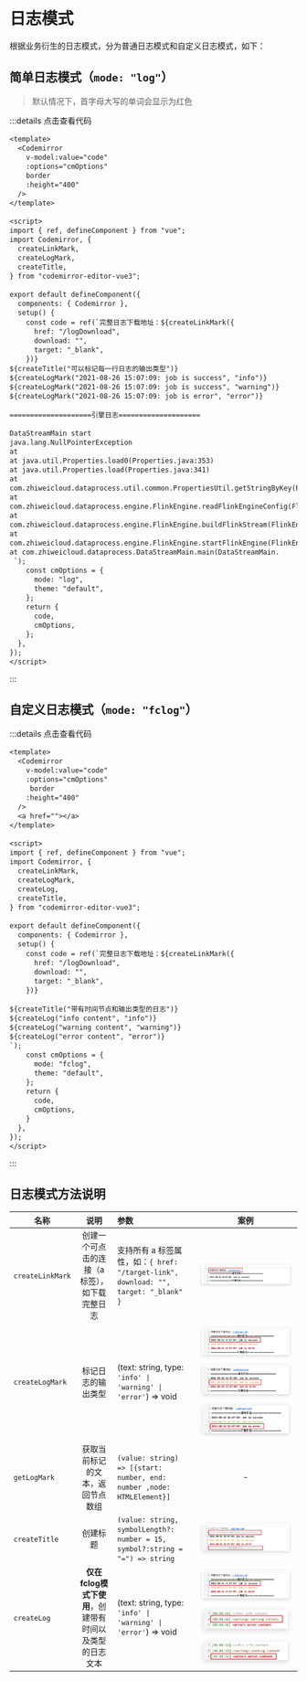 # 日志模式

根据业务衍生的日志模式，分为普通日志模式和自定义日志模式，如下：

## 简单日志模式（`mode: "log"`）

> 默认情况下，首字母大写的单词会显示为红色

<component v-if="log" :is="log"></component>
:::details 点击查看代码

```vue 
<template>
  <Codemirror
    v-model:value="code"
    :options="cmOptions"
    border
    :height="400"
  />
</template>

<script>
import { ref, defineComponent } from "vue";
import Codemirror, {
  createLinkMark,
  createLogMark,
  createTitle,
} from "codemirror-editor-vue3";

export default defineComponent({
  components: { Codemirror },
  setup() {
    const code = ref(`完整日志下载地址：${createLinkMark({
      href: "/logDownload",
      download: "",
      target: "_blank",
    })}
${createTitle("可以标记每一行日志的输出类型")}
${createLogMark("2021-08-26 15:07:09: job is success", "info")}
${createLogMark("2021-08-26 15:07:09: job is success", "warning")}
${createLogMark("2021-08-26 15:07:09: job is error", "error")}

====================引擎日志====================

DataStreamMain start
java.lang.NullPointerException
at
at java.util.Properties.load0(Properties.java:353)
at java.util.Properties.load(Properties.java:341)
at com.zhiweicloud.dataprocess.util.common.PropertiesUtil.getStringByKey(PropertiesUtil.
at com.zhiweicloud.dataprocess.engine.FlinkEngine.readFlinkEngineConfig(FlinkEngine.
at com.zhiweicloud.dataprocess.engine.FlinkEngine.buildFlinkStream(FlinkEngine.
at com.zhiweicloud.dataprocess.engine.FlinkEngine.startFlinkEngine(FlinkEngine.
at com.zhiweicloud.dataprocess.DataStreamMain.main(DataStreamMain.
 `);
    const cmOptions = {
      mode: "log",
      theme: "default",
    };
    return {
      code,
      cmOptions,
    };
  },
});
</script>
```
:::

## 自定义日志模式（`mode: "fclog"`）

<component v-if="fcLog" :is="fcLog"></component>

:::details 点击查看代码
```vue 
<template>
  <Codemirror
    v-model:value="code"
    :options="cmOptions"
     border
    :height="400"
  />
  <a href=""></a>
</template>

<script>
import { ref, defineComponent } from "vue";
import Codemirror, {
  createLinkMark,
  createLogMark,
  createLog,
  createTitle,
} from "codemirror-editor-vue3";

export default defineComponent({
  components: { Codemirror },
  setup() {
    const code = ref(`完整日志下载地址：${createLinkMark({
      href: "/logDownload",
      download: "",
      target: "_blank",
    })}

${createTitle("带有时间节点和输出类型的日志")}
${createLog("info content", "info")}
${createLog("warning content", "warning")}
${createLog("error content", "error")}
`);
    const cmOptions = {
      mode: "fclog",
      theme: "default",
    };
    return {
      code,
      cmOptions,
    }
  },
});
</script>
```
:::

## 日志模式方法说明

| 名称 | 说明 | 参数 | 案例 |
| ------ |:------------------:| :--------|:------:|
| `createLinkMark` | 创建一个可点击的连接（a 标签），如下载完整日志 | 支持所有 a 标签属性，如：`{ href: "/target-link", download: "", target: "_blank" }` | ![](../../img/createMarkLink.jpg) |
| `createLogMark` | 标记日志的输出类型 | (text: string, type: `'info' \| 'warning' \| 'error'`) => void| ![](../../img/info.jpg)![](../../img/warning.jpg)![](../../img/error.jpg) |
| `getLogMark` | 获取当前标记的文本，返回节点数组 | `(value: string) => [{start: number, end: number ,node: HTMLElement}]`| - |
| `createTitle` | 创建标题 | `(value: string, symbolLength?: number = 15, symbol?:string = "=") => string`| ![](../../img/createTitle.jpg) |
| `createLog` | **仅在fclog模式下使用**，创建带有时间以及类型的日志文本 | (text: string, type: `'info' \| 'warning' \| 'error'`) => void| ![](../../img/info.jpg)![](../../img/warning-time.jpg)![](../../img/error-time.jpg) |


<script>
import { shallowRef } from "vue"

export default {
  data() {
    return {
      log: null,
      fcLog:null
    }
  },

  mounted() {
    import('../../views/demo/log/index.vue').then((module) => {
      this.log = shallowRef(module.default)
    })
    import('../../views/demo/log/fclog.vue').then((module) => {
      this.fcLog = shallowRef(module.default)
    })
  }
}
</script>




